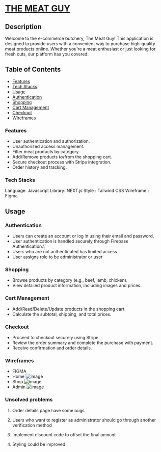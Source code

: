 # [THE MEAT GUY](#https://the-meat-guy-eight.vercel.app/)

## Description

Welcome to the e-commerce butchery, The Meat Guy! This application is designed to provide users with a convenient way to purchase high-quality meat products online. Whether you're a meat enthusiast or just looking for fresh cuts, our platform has you covered.

## Table of Contents

- [Features](#features)
- [Tech Stacks](#tech-stacks)
- [Usage](#usage)
- [Authentication](#authentication)
- [Shopping](#shopping)
- [Cart Management](#cart-management)
- [Checkout](#checkout)
- [Wireframes](#wireframes)

### Features

- User authentication and authorization.
- Unauthorized access management.
- Filter meat products by category.
- Add/Remove products to/from the shopping cart.
- Secure checkout process with Stripe integration.
- Order history and tracking.

### Tech Stacks

Language: Javascript
Library: NEXT.js
Style : Tailwind CSS
Wireframe : Figma

## Usage

### Authentication

- Users can create an account or log in using their email and password.
- User authentication is handled securely through Firebase Authentication.\
- Users who are not authenticated has limited access
- User assigns role to be administrator or user

### Shopping

- Browse products by category (e.g., beef, lamb, chicken).
- View detailed product information, including images and prices.

### Cart Management

- Add/Read/Delete/Update products in the shopping cart.
- Calculate the subtotal, shipping, and total prices.

### Checkout

- Proceed to checkout securely using Stripe.
- Review the order summary and complete the purchase with payment.
- Receive confirmation and order details.

### Wireframes

- FIGMA
- Home ![image](https://github.com/khidhirakmal/the-meat-guy/assets/125201926/8d3d6338-1937-40c5-94e8-14d5396f66bd)
- Shop ![image](https://github.com/khidhirakmal/the-meat-guy/assets/125201926/b6044832-ce99-4552-877e-8be6c0f7f5dd)
- Admin ![image](https://github.com/khidhirakmal/the-meat-guy/assets/125201926/fba96257-9024-4322-b686-2a9f05782138)




### Unsolved problems

1. Order details page have some bugs

2. Users who want to register as administrator should go through another verification method

3. Implement discount code to offset the final amount

4. Styling could be improved
